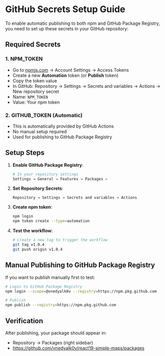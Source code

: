 # GitHub Secrets Setup Guide

To enable automatic publishing to both npm and GitHub Package Registry, you need to set up these secrets in your GitHub repository:

## Required Secrets

### 1. NPM_TOKEN

- Go to [npmjs.com](https://www.npmjs.com) → Account Settings → Access Tokens
- Create a new **Automation** token (or **Publish** token)
- Copy the token value
- In GitHub: Repository → Settings → Secrets and variables → Actions → New repository secret
- Name: `NPM_TOKEN`
- Value: Your npm token

### 2. GITHUB_TOKEN (Automatic)

- This is automatically provided by GitHub Actions
- No manual setup required
- Used for publishing to GitHub Package Registry

## Setup Steps

1. **Enable GitHub Package Registry**:

   ```bash
   # In your repository settings
   Settings → General → Features → Packages ✓
   ```

2. **Set Repository Secrets**:

   ```
   Repository → Settings → Secrets and variables → Actions
   ```

3. **Create npm token**:

   ```bash
   npm login
   npm token create --type=automation
   ```

4. **Test the workflow**:
   ```bash
   # Create a new tag to trigger the workflow
   git tag v1.0.4
   git push origin v1.0.4
   ```

## Manual Publishing to GitHub Package Registry

If you want to publish manually first to test:

```bash
# Login to GitHub Package Registry
npm login --scope=@vnedyalk0v --registry=https://npm.pkg.github.com

# Publish
npm publish --registry=https://npm.pkg.github.com
```

## Verification

After publishing, your package should appear in:

- Repository → Packages (right sidebar)
- https://github.com/vnedyalk0v/react19-simple-maps/packages
